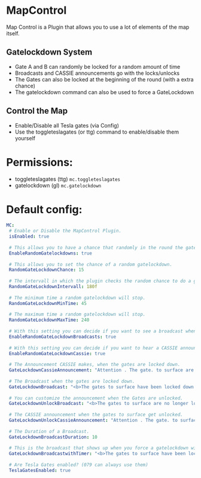 # MapControl
Map Control is a Plugin that allows you to use a lot of elements of the map itself. 

## Gatelockdown System
* Gate A and B can randomly be locked for a random amount of time
* Broadcasts and CASSIE announcements go with the locks/unlocks
* The Gates can also be locked at the beginning of the round (with a extra chance)
* The gatelockdown command can also be used to force a GateLockdown

## Control the Map
* Enable/Disable all Tesla gates (via Config)
* Use the toggleteslagates (or ttg) command to enable/disable them yourself

# Permissions:
* toggleteslagates (ttg) `mc.toggleteslagates`
* gatelockdown (gl) `mc.gatelockdown`

# Default config:
```yml
MC:
 # Enable or Disable the MapControl Plugin.
 isEnabled: true
 
 # This allows you to have a chance that randomly in the round the gates get locked.
 EnableRandomGatelockdowns: true
 
 # This allows you to set the chance of a random gatelockdown.
 RandomGateLockdownChance: 15
 
 # The intervall in which the plugin checks the random chance to do a gatelockdown.
 RandomGateLockdownIntervall: 180f
 
 # The minimum time a random gatelockdown will stop.
 RandomGateLockdownMinTime: 45
 
 # The maximum time a random gatelockdown will stop.
 RandomGateLockdownMaxTime: 240
 
 # With this setting you can decide if you want to see a broadcast when gates get locked/unlocked.
 EnableRandomGateLockdownBroadcasts: true
 
 # With this setting you can decide if you want to hear a CASSIE announcement when gates get locked/unlocked.
 EnableRandomGateLockdownCassie: true
 
 # The Announcement CASSIE makes, when the gates are locked down.
 GateLockdownCassieAnnouncement: "Attention . The gate. to surface are now in lockdown"
 
 # The Broadcast when the gates are locked down.
 GateLockdownBroadcast: "<b>The gates to surface have been locked down!</b>"
 
 # You can customize the announcement when the Gates are unlocked.
 GateLockdownUnlockBroadcast: "<b>The gates to surface are no longer locked!</b>"
 
 # The CASSIE announcement when the gates to surface get unlocked.
 GateLockdownUnlockCassieAnnouncement: "Attention . The gate. to surface are open"
 
 # The Duration of a Broadcast.
 GateLockdownBroadcastDuration: 10
 
 # This is the broadcast that shows up when you force a gatelockdown with a given time (%time% is the time in seconds you enter in the cmd).
 GateLockdownBroadcastwithTimer: "<b>The gates to surface have been locked down!</b>\n<i>Atleast for %time% seconds...</i>"
 
 # Are Tesla Gates enabled? (079 can always use them)
 TeslaGatesEnabled: true
